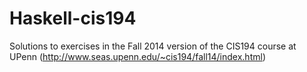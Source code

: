 Haskell-cis194
======

Solutions to exercises in the Fall 2014 version of the CIS194 course at UPenn (http://www.seas.upenn.edu/~cis194/fall14/index.html)
